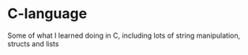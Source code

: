 # C-language

Some of what I learned doing in C, including lots of string manipulation, structs and lists
